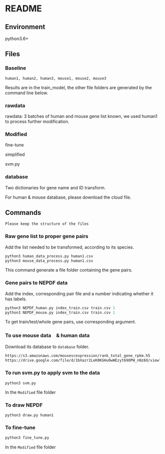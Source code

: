 # README

## Environment
python3.6+

## Files

### Baseline
`human1, human2, human3, mouse1, mouse2, mouse3`

Results are in the train_model, the other file folders are generated by the command line below.

### rawdata
rawdata: 3 batches of human and mouse gene list known, we used human1 to process further modification.

### Modified
fine-tune

simplified

svm.py

### database
Two dictionaries for gene name and ID transform.

For human & mouse database, please download the cloud file. 


## Commands
`Please keep the structure of the files`

### Raw gene list to proper gene pairs 
Add the list needed to be transformed, according to its species.
```python
python3 human_data_process.py human1.csv
python3 mouse_data_process.py human1.csv
```
This command generate a file folder containing the gene pairs.

### Gene pairs to NEPDF data
Add the index, corresponding pair file and a number indicating whether it has labels.
```python
python3 NEPDF_human.py index_train.csv train.csv 1
python3 NEPDF_mouse.py index_train.csv train.csv 1
```
To get train/test/whole gene pairs, use corresponding argument.

### To use mouse data　& human data
Download its database to `database` folder.
```bash
https://s3.amazonaws.com/mousescexpression/rank_total_gene_rpkm.h5
https://drive.google.com/file/d/1bXazr2LeK0KGHu0wWEzyt69OPW_nNz6O/view?usp=sharing
```

### To run svm.py to apply svm to the data
```
python3 svm.py
```
In the `Modified` file folder
### To draw NEPDF
```
python3 draw.py human1
```
### To fine-tune
```bash
python3 fine_tune.py
```
In the `Modified` file folder
